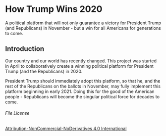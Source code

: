 # How Trump Wins 2020
A political platform that will not only guarantee a victory for President Trump (and Republicans) in November - but a win for all Americans for generations to come.

## Introduction
Our country and our world has recently changed. This project was started in April to collaboratively create a winning political platform for President Trump (and the Republicans) in 2020.

President Trump should immediately adopt this platform, so that he, and the rest of the Republicans on the ballots in November, may fully implement this platform beginning in early 2021. Doing this for the good of the American people - Republicans will become the singular political force for decades to come.








###### File License
[Attribution-NonCommercial-NoDerivatives 4.0 International](LICENSE.md)
